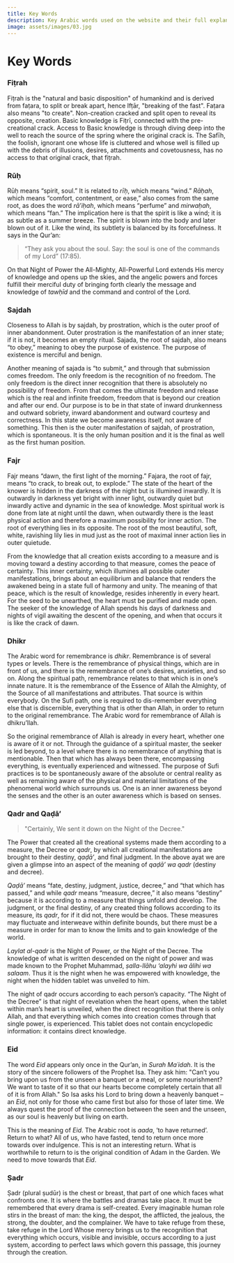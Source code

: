 ```yaml
---
title: Key Words
description: Key Arabic words used on the website and their full explanantions
image: assets/images/03.jpg
---
```


# Key Words

### Fiṭrah

Fiṭrah is the "natural and basic disposition" of humankind and is derived from faṭara, to split or break apart, hence Ifṭār, "breaking of the fast". Faṭara also means "to create". Non-creation cracked and split open to reveal its opposite, creation. Basic knowledge is Fiṭrī, connected with the pre-creational crack. Access to Basic knowledge is through diving deep into the well to reach the source of the spring where the original crack is. The Safīh, the foolish, ignorant one whose life is cluttered and whose well is filled up with the debris of illusions, desires, attachments and covetousness, has no access to that original crack, that fiṭrah.

### Rūḥ

Rūḥ means “spirit, soul.” It is related to _rīḥ_, which means “wind.” _Rāḥah_, which means “comfort, contentment, or ease,” also comes from the same root, as does the word _rā’iḥah_, which means “perfume” and _mirwaḥah_, which means “fan.” The implication here is that the spirit is like a wind; it is as subtle as a summer breeze. The spirit is blown into the body and later blown out of it. Like the wind, its subtlety is balanced by its forcefulness. It says in the Qur’an:

>“They ask you about the soul. Say: the soul is one of the commands of my Lord” (17:85).

On that Night of Power the All-Mighty, All-Powerful Lord extends His mercy of knowledge and opens up the skies, and the angelic powers and forces fulfill their merciful duty of bringing forth clearly the message and knowledge of _tawḥīd_ and the command and control of the Lord.

### Sajdah

Closeness to Allah is by sajdah, by prostration, which is the outer proof of inner abandonment. Outer prostration is the manifestation of an inner state; if it is not, it becomes an empty ritual. Sajada, the root of sajdah, also means “to obey,” meaning to obey the purpose of existence. The purpose of existence is merciful and benign.

Another meaning of sajada is “to submit,” and through that submission comes freedom. The only freedom is the recognition of no freedom. The only freedom is the direct inner recognition that there is absolutely no possibility of freedom. From that comes the ultimate freedom and release which is the real and infinite freedom, freedom that is beyond our creation and after our end. Our purpose is to be in that state of inward drunkenness and outward sobriety, inward abandonment and outward courtesy and correctness. In this state we become awareness itself, not aware of something. This then is the outer manifestation of sajdah, of prostration, which is spontaneous. It is the only human position and it is the final as well as the first human position.

### Fajr

Fajr means “dawn, the first light of the morning.” Fajara, the root of fajr, means “to crack, to break out, to explode.” The state of the heart of the knower is hidden in the darkness of the night but is illumined inwardly. It is outwardly in darkness yet bright with inner light, outwardly quiet but inwardly active and dynamic in the sea of knowledge. Most spiritual work is done from late at night until the dawn, when outwardly there is the least physical action and therefore a maximum possibility for inner action. The root of everything lies in its opposite. The root of the most beautiful, soft, white, ravishing lily lies in mud just as the root of maximal inner action lies in outer quietude.

From the knowledge that all creation exists according to a measure and is moving toward a destiny according to that measure, comes the peace of certainty. This inner certainty, which illumines all possible outer manifestations, brings about an equilibrium and balance that renders the awakened being in a state full of harmony and unity. The meaning of that peace, which is the result of knowledge, resides inherently in every heart. For the seed to be unearthed, the heart must be purified and made open. The seeker of the knowledge of Allah spends his days of darkness and nights of vigil awaiting the descent of the opening, and when that occurs it is like the crack of dawn.

### Dhikr

The Arabic word for remembrance is _dhikr_. Remembrance is of several types or levels. There is the remembrance of physical things, which are in front of us, and there is the remembrance of one’s desires, anxieties, and so on. Along the spiritual path, remembrance relates to that which is in one’s innate nature. It is the remembrance of the Essence of Allah the Almighty, of the Source of all manifestations and attributes. That source is within everybody. On the Sufi path, one is required to dis-remember everything else that is discernible, everything that is other than Allah, in order to return to the original remembrance. The Arabic word for remembrance of Allah is dhikru’llah.

So the original remembrance of Allah is already in every heart, whether one is aware of it or not. Through the guidance of a spiritual master, the seeker is led beyond, to a level where there is no remembrance of anything that is mentionable. Then that which has always been there, encompassing everything, is eventually experienced and witnessed. The purpose of Sufi practices is to be spontaneously aware of the absolute or central reality as well as remaining aware of the physical and material limitations of the phenomenal world which surrounds us. One is an inner awareness beyond the senses and the other is an outer awareness which is based on senses.

### Qadr and Qaḍā’

> "Certainly, We sent it down on the Night of the Decree."

The Power that created all the creational systems made them according to a measure, the Decree or _qadr_, by which all creational manifestations are brought to their destiny, _qaḍā’_, and final judgment. In the above ayat we are given a glimpse into an aspect of the meaning of _qaḍā’ wa qadr_ (destiny and decree).

_Qaḍā’_ means “fate, destiny, judgment, justice, decree,” and “that which has passed,” and while _qadr_ means “measure, decree,” it also means “destiny” because it is according to a measure that things unfold and develop. The judgment, or the final destiny, of any created thing follows according to its measure, its _qadr_, for if it did not, there would be chaos. These measures may fluctuate and interweave within definite bounds, but there must be a measure in order for man to know the limits and to gain knowledge of the world.

_Laylat al-qadr_ is the Night of Power, or the Night of the Decree. The knowledge of what is written descended on the night of power and was made known to the Prophet Muhammad, _ṣalla-llāhu ‘alayhi wa ālihi wa salaam_. Thus it is the night when he was empowered with knowledge, the night when the hidden tablet was unveiled to him.

The night of qadr occurs according to each person’s capacity. “The Night of the Decree” is that night of revelation when the heart opens, when the tablet within man’s heart is unveiled, when the direct recognition that there is only Allah, and that everything which comes into creation comes through that single power, is experienced. This tablet does not contain encyclopedic information: it contains direct knowledge.

### Eid

The word _Eid_ appears only once in the Qur’an, in _Surah Ma´idah_. It is the story of the sincere followers of the Prophet Isa. They ask him: "Can’t you bring upon us from the unseen a banquet or a meal, or some nourishment? We want to taste of it so that our hearts become completely certain that all of it is from Allah." So Isa asks his Lord to bring down a heavenly banquet – an _Eid_, not only for those who came first but also for those of later time. We always quest the proof of the connection between the seen and the unseen, as our soul is heavenly but living on earth.

This is the meaning of _Eid_. The Arabic root is _aada_, ‘to have returned’. Return to what? All of us, who have fasted, tend to return once more towards over indulgence. This is not an interesting return. What is worthwhile to return to is the original condition of Adam in the Garden. We need to move towards that _Eid_.

### Ṣadr

Ṣadr (plural ṣudūr) is the chest or breast, that part of one which faces what confronts one. It is where the battles and dramas take place. It must be remembered that every drama is self-created. Every imaginable human role stirs in the breast of man: the king, the despot, the afflicted, the jealous, the strong, the doubter, and the complainer. We have to take refuge from these, take refuge in the Lord Whose mercy brings us to the recognition that everything which occurs, visible and invisible, occurs according to a just system, according to perfect laws which govern this passage, this journey through the creation.